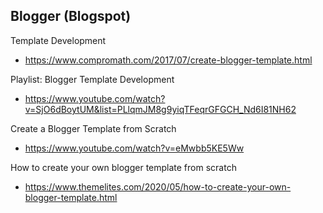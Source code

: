 
## Blogger (Blogspot)

Template Development
- https://www.compromath.com/2017/07/create-blogger-template.html

Playlist: Blogger Template Development
- https://www.youtube.com/watch?v=SjO6dBoytUM&list=PLlqmJM8g9yiqTFeqrGFGCH_Nd6I81NH62

Create a Blogger Template from Scratch
- https://www.youtube.com/watch?v=eMwbb5KE5Ww

How to create your own blogger template from scratch 
- https://www.themelites.com/2020/05/how-to-create-your-own-blogger-template.html
